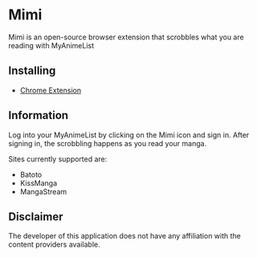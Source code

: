 # Mimi #

Mimi is an open-source browser extension that scrobbles what you are reading with MyAnimeList

## Installing ##

* [Chrome Extension](https://chrome.google.com/webstore/detail/mimi/paimnaijocbgecbipcfkomgmdmiccgii)

## Information ##

Log into your MyAnimeList by clicking on the Mimi icon and sign in.  After signing in, the scrobbling happens as you read your manga.

Sites currently supported are:

* Batoto
* KissManga
* MangaStream

## Disclaimer ##

The developer of this application does not have any affiliation with the content providers available.
